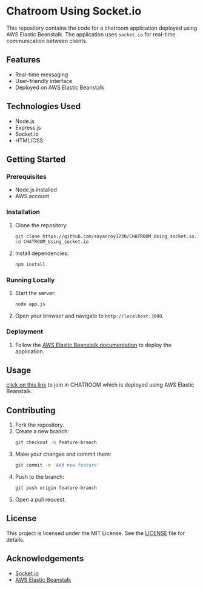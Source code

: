# Chatroom Using Socket.io

This repository contains the code for a chatroom application deployed using AWS Elastic Beanstalk. The application uses `socket.io` for real-time communication between clients.

## Features

- Real-time messaging
- User-friendly interface
- Deployed on AWS Elastic Beanstalk

## Technologies Used

- Node.js
- Express.js
- Socket.io
- HTML/CSS

## Getting Started

### Prerequisites

- Node.js installed
- AWS account

### Installation

1. Clone the repository:
    ```bash
    git clone https://github.com/sayanroy1230/CHATROOM_Using_socket.io.git
    cd CHATROOM_Using_socket.io
    ```
2. Install dependencies:
    ```bash
    npm install
    ```

### Running Locally

1. Start the server:
    ```bash
    node app.js
    ```
2. Open your browser and navigate to `http://localhost:3000`.

### Deployment

1. Follow the [AWS Elastic Beanstalk documentation](https://docs.aws.amazon.com/elasticbeanstalk/latest/dg/Welcome.html) to deploy the application.

## Usage

[click on this link](http://chatroom-env.eba-k2ny8d3f.ap-south-1.elasticbeanstalk.com/) to join in CHATROOM which is deployed using AWS Elastic Beanstalk.


## Contributing

1. Fork the repository.
2. Create a new branch:
    ```bash
    git checkout -b feature-branch
    ```
3. Make your changes and commit them:
    ```bash
    git commit -m 'Add new feature'
    ```
4. Push to the branch:
    ```bash
    git push origin feature-branch
    ```
5. Open a pull request.

## License

This project is licensed under the MIT License. See the [LICENSE](LICENSE) file for details.

## Acknowledgements

- [Socket.io](https://socket.io/)
- [AWS Elastic Beanstalk](https://aws.amazon.com/elasticbeanstalk/)


